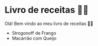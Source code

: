 # Livro de receitas :man_cook:

Olá! Bem vindo ao meu livro de receitas :raising_hand_man:

- Strogonoff de Frango
- Macarrão com Queijo



